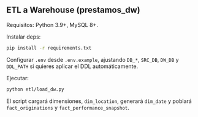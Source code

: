 ## ETL a Warehouse (prestamos_dw)

Requisitos: Python 3.9+, MySQL 8+.

Instalar deps:
```bash
pip install -r requirements.txt
```

Configurar `.env` desde `.env.example`, ajustando `DB_*`, `SRC_DB`, `DW_DB` y `DDL_PATH` si quieres aplicar el DDL automáticamente.

Ejecutar:
```bash
python etl/load_dw.py
```

El script cargará dimensiones, `dim_location`, generará `dim_date` y poblará `fact_originations` y `fact_performance_snapshot`.


